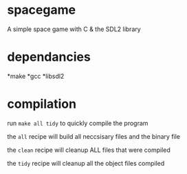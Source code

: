 # spacegame
A simple space game with C &amp; the SDL2 library

# dependancies
\*make
\*gcc
\*libsdl2

# compilation
run ``make all tidy`` to quickly compile the program

the ``all`` recipe will build all neccsisary files and the binary file

the ``clean`` recipe will cleanup ALL files that were compiled

the ``tidy`` recipe will cleanup all the object files compiled
